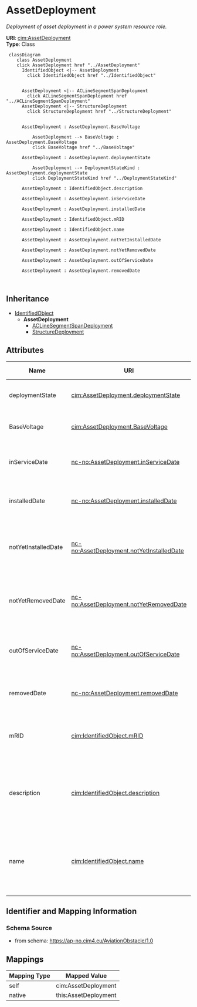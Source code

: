 # AssetDeployment


_Deployment of asset deployment in a power system resource role._





**URI**: [cim:AssetDeployment](http://iec.ch/TC57/CIM100#AssetDeployment)<br />
**Type**: Class




```mermaid
 classDiagram
    class AssetDeployment
    click AssetDeployment href "../AssetDeployment"
      IdentifiedObject <|-- AssetDeployment
        click IdentifiedObject href "../IdentifiedObject"
      

      AssetDeployment <|-- ACLineSegmentSpanDeployment
        click ACLineSegmentSpanDeployment href "../ACLineSegmentSpanDeployment"
      AssetDeployment <|-- StructureDeployment
        click StructureDeployment href "../StructureDeployment"
      
      
      AssetDeployment : AssetDeployment.BaseVoltage
        
          AssetDeployment --> BaseVoltage : AssetDeployment.BaseVoltage
          click BaseVoltage href "../BaseVoltage"
        
      AssetDeployment : AssetDeployment.deploymentState
        
          AssetDeployment --> DeploymentStateKind : AssetDeployment.deploymentState
          click DeploymentStateKind href "../DeploymentStateKind"
        
      AssetDeployment : IdentifiedObject.description
        
      AssetDeployment : AssetDeployment.inServiceDate
        
      AssetDeployment : AssetDeployment.installedDate
        
      AssetDeployment : IdentifiedObject.mRID
        
      AssetDeployment : IdentifiedObject.name
        
      AssetDeployment : AssetDeployment.notYetInstalledDate
        
      AssetDeployment : AssetDeployment.notYetRemovedDate
        
      AssetDeployment : AssetDeployment.outOfServiceDate
        
      AssetDeployment : AssetDeployment.removedDate
        
      
```





## Inheritance
* [IdentifiedObject](IdentifiedObject.md)
    * **AssetDeployment**
        * [ACLineSegmentSpanDeployment](ACLineSegmentSpanDeployment.md)
        * [StructureDeployment](StructureDeployment.md)



## Attributes


| Name | URI | Cardinality and Range | Description | Inheritance |
| ---  | --- | --- | --- | --- |
| deploymentState | [cim:AssetDeployment.deploymentState](http://iec.ch/TC57/CIM100#AssetDeployment.deploymentState) | 0..1 <br />  [DeploymentStateKind](DeploymentStateKind.md)  | Current deployment state of asset | direct |
| BaseVoltage | [cim:AssetDeployment.BaseVoltage](http://iec.ch/TC57/CIM100#AssetDeployment.BaseVoltage) | 0..1 <br />  [BaseVoltage](BaseVoltage.md)  | The associated Base Voltage | direct |
| inServiceDate | [nc-no:AssetDeployment.inServiceDate](https://ap-no.cim4.eu/AviationObstacle/1.0#AssetDeployment.inServiceDate) | 0..1 <br />  datetime  | Date and time asset was most recently put in service | direct |
| installedDate | [nc-no:AssetDeployment.installedDate](https://ap-no.cim4.eu/AviationObstacle/1.0#AssetDeployment.installedDate) | 0..1 <br />  datetime  | Date and time asset was most recently installed | direct |
| notYetInstalledDate | [nc-no:AssetDeployment.notYetInstalledDate](https://ap-no.cim4.eu/AviationObstacle/1.0#AssetDeployment.notYetInstalledDate) | 0..1 <br />  datetime  | Date and time of asset deployment transition to not yet installed | direct |
| notYetRemovedDate | [nc-no:AssetDeployment.notYetRemovedDate](https://ap-no.cim4.eu/AviationObstacle/1.0#AssetDeployment.notYetRemovedDate) | 0..1 <br />  datetime  | Date and time of asset deployment transition to not yet removed | direct |
| outOfServiceDate | [nc-no:AssetDeployment.outOfServiceDate](https://ap-no.cim4.eu/AviationObstacle/1.0#AssetDeployment.outOfServiceDate) | 0..1 <br />  datetime  | Date and time asset was most recently taken out of service | direct |
| removedDate | [nc-no:AssetDeployment.removedDate](https://ap-no.cim4.eu/AviationObstacle/1.0#AssetDeployment.removedDate) | 0..1 <br />  datetime  | Date and time asset was most recently removed | direct |
| mRID | [cim:IdentifiedObject.mRID](http://iec.ch/TC57/CIM100#IdentifiedObject.mRID) | 0..1 <br />  string  | Master resource identifier issued by a model authority | [IdentifiedObject](IdentifiedObject.md) |
| description | [cim:IdentifiedObject.description](http://iec.ch/TC57/CIM100#IdentifiedObject.description) | 0..1 <br />  string  | The description is a free human readable text describing or naming the object | [IdentifiedObject](IdentifiedObject.md) |
| name | [cim:IdentifiedObject.name](http://iec.ch/TC57/CIM100#IdentifiedObject.name) | 0..1 <br />  string  | The name is any free human readable and possibly non unique text naming the o... | [IdentifiedObject](IdentifiedObject.md) |









## Identifier and Mapping Information







### Schema Source


* from schema: https://ap-no.cim4.eu/AviationObstacle/1.0





## Mappings

| Mapping Type | Mapped Value |
| ---  | ---  |
| self | cim:AssetDeployment |
| native | this:AssetDeployment |





